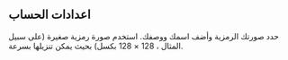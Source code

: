 ## اعدادات الحساب
حدد صورتك الرمزية وأضف اسمك ووصفك. استخدم صورة رمزية صغيرة (على سبيل المثال ، 128 × 128 بكسل) بحيث يمكن تنزيلها بسرعة.
